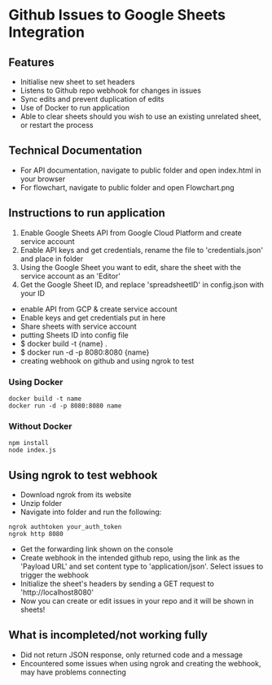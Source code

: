 # Github Issues to Google Sheets Integration

## Features

- Initialise new sheet to set headers
- Listens to Github repo webhook for changes in issues
- Sync edits and prevent duplication of edits
- Use of Docker to run application
- Able to clear sheets should you wish to use an existing unrelated sheet, or restart the process

## Technical Documentation

- For API documentation, navigate to public folder and open index.html in your browser
- For flowchart, navigate to public folder and open Flowchart.png

## Instructions to run application

1. Enable Google Sheets API from Google Cloud Platform and create service account
2. Enable API keys and get credentials, rename the file to 'credentials.json' and place in folder
3. Using the Google Sheet you want to edit, share the sheet with the service account as an 'Editor'
4. Get the Google Sheet ID, and replace 'spreadsheetID' in config.json with your ID

- enable API from GCP & create service account
- Enable keys and get credentials put in here
- Share sheets with service account
- putting Sheets ID into config file
- $ docker build -t {name} .
- $ docker run -d -p 8080:8080 {name}
- creating webhook on github and using ngrok to test

### Using Docker

```
docker build -t name
docker run -d -p 8080:8080 name
```

### Without Docker

```
npm install
node index.js
```

## Using ngrok to test webhook

- Download ngrok from its website
- Unzip folder
- Navigate into folder and run the following:

```
ngrok authtoken your_auth_token
ngrok http 8080
```

- Get the forwarding link shown on the console
- Create webhook in the intended github repo, using the link as the 'Payload URL' and set content type to 'application/json'. Select issues to trigger the webhook
- Initialize the sheet's headers by sending a GET request to 'http://localhost8080'
- Now you can create or edit issues in your repo and it will be shown in sheets!

## What is incompleted/not working fully

- Did not return JSON response, only returned code and a message
- Encountered some issues when using ngrok and creating the webhook, may have problems connecting
